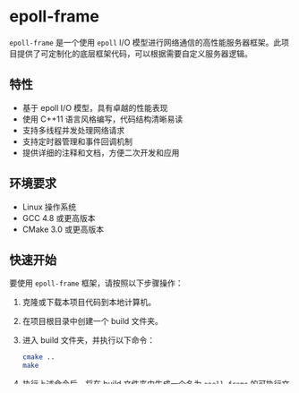 # epoll-frame

`epoll-frame` 是一个使用 `epoll` I/O 模型进行网络通信的高性能服务器框架。此项目提供了可定制化的底层框架代码，可以根据需要自定义服务器逻辑。

## 特性

- 基于 epoll I/O 模型，具有卓越的性能表现
- 使用 C++11 语言风格编写，代码结构清晰易读
- 支持多线程并发处理网络请求
- 支持定时器管理和事件回调机制
- 提供详细的注释和文档，方便二次开发和应用

## 环境要求

- Linux 操作系统
- GCC 4.8 或更高版本
- CMake 3.0 或更高版本

## 快速开始

要使用 `epoll-frame` 框架，请按照以下步骤操作：

1. 克隆或下载本项目代码到本地计算机。

2. 在项目根目录中创建一个 build 文件夹。

3. 进入 build 文件夹，并执行以下命令：

   ```bash
   cmake ..
   make
   ```

4. 执行上述命令后，将在 build 文件夹中生成一个名为 `epoll-frame` 的可执行文件。

5. 运行 `epoll-frame` 可执行文件即可启动服务器。

6. 默认情况下，服务器监听的端口为 `9090`，您可以在 `main.cpp` 文件中修改该端口号。

## 应用示例

`epoll-frame` 框架提供了底层代码实现，您可以根据需要定制业务逻辑。在main函数中已经有一个简单的示例程序：

更多应用示例和 API 文档，请参考项目代码及注释。

## 许可证

`epoll-frame` 项目没有使用任何明确的开源许可证，您可以自由地使用、分发和修改该程序源代码。

## 参考

如果您在使用过程中遇到任何问题，欢迎联系开发者 [@doctordragon666](https://github.com/doctordragon666)。

感谢您对 `epoll-frame` 框架的支持和使用！
